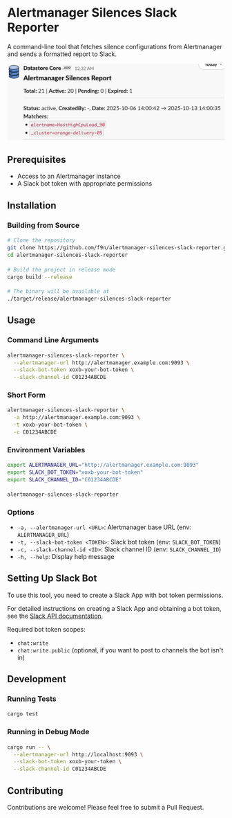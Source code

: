 # Alertmanager Silences Slack Reporter

A command-line tool that fetches silence configurations from Alertmanager and sends a formatted report to Slack.

![Slack Report Example](.github/images/alertmanager-silences-slack-reporter.png)

## Prerequisites

- Access to an Alertmanager instance
- A Slack bot token with appropriate permissions

## Installation

### Building from Source

```bash
# Clone the repository
git clone https://github.com/f9n/alertmanager-silences-slack-reporter.git
cd alertmanager-silences-slack-reporter

# Build the project in release mode
cargo build --release

# The binary will be available at
./target/release/alertmanager-silences-slack-reporter
```

## Usage

### Command Line Arguments

```bash
alertmanager-silences-slack-reporter \
  --alertmanager-url http://alertmanager.example.com:9093 \
  --slack-bot-token xoxb-your-bot-token \
  --slack-channel-id C01234ABCDE
```

### Short Form

```bash
alertmanager-silences-slack-reporter \
  -a http://alertmanager.example.com:9093 \
  -t xoxb-your-bot-token \
  -c C01234ABCDE
```

### Environment Variables

```bash
export ALERTMANAGER_URL="http://alertmanager.example.com:9093"
export SLACK_BOT_TOKEN="xoxb-your-bot-token"
export SLACK_CHANNEL_ID="C01234ABCDE"

alertmanager-silences-slack-reporter
```

### Options

- `-a, --alertmanager-url <URL>`: Alertmanager base URL (env: `ALERTMANAGER_URL`)
- `-t, --slack-bot-token <TOKEN>`: Slack bot token (env: `SLACK_BOT_TOKEN`)
- `-c, --slack-channel-id <ID>`: Slack channel ID (env: `SLACK_CHANNEL_ID`)
- `-h, --help`: Display help message

## Setting Up Slack Bot

To use this tool, you need to create a Slack App with bot token permissions.

For detailed instructions on creating a Slack App and obtaining a bot token, see the [Slack API documentation](https://api.slack.com/bot-users).

Required bot token scopes:
- `chat:write`
- `chat:write.public` (optional, if you want to post to channels the bot isn't in)

## Development

### Running Tests

```bash
cargo test
```

### Running in Debug Mode

```bash
cargo run -- \
  --alertmanager-url http://localhost:9093 \
  --slack-bot-token xoxb-your-token \
  --slack-channel-id C01234ABCDE
```

## Contributing

Contributions are welcome! Please feel free to submit a Pull Request.
